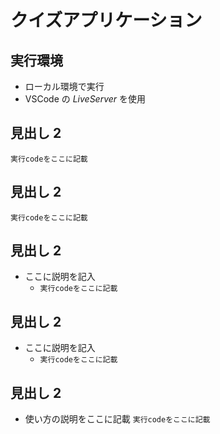 # クイズアプリケーション

## 実行環境

- ローカル環境で実行
- VSCode の _LiveServer_ を使用

## 見出し 2

`実行codeをここに記載`

## 見出し 2

`実行codeをここに記載`

## 見出し 2

- ここに説明を記入
  - `実行codeをここに記載`

## 見出し 2

- ここに説明を記入
  - `実行codeをここに記載`

## 見出し 2

- 使い方の説明をここに記載 `実行codeをここに記載`
